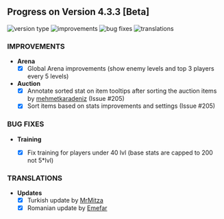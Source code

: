 ## Progress on Version 4.3.3 [Beta]

![version type](https://img.shields.io/badge/version-beta-yellow.svg?style=flat-square)
![improvements](https://img.shields.io/badge/improvements-3-green.svg?style=flat-square)
![bug fixes](https://img.shields.io/badge/bug%20fixes-1-red.svg?style=flat-square)
![translations](https://img.shields.io/badge/translations-2-blue.svg?style=flat-square)

### IMPROVEMENTS
- **Arena**
	- [x] Global Arena improvements (show enemy levels and top 3 players every 5 levels)

- **Auction**
	- [x] Annotate sorted stat on item tooltips after sorting the auction items by [mehmetkaradeniz](https://github.com/mehmetkaradeniz) (Issue #205)
	- [x] Sort items based on stats improvements and settings (Issue #205)

### BUG FIXES
- **Training**
	- [x] Fix training for players under 40 lvl (base stats are capped to 200 not 5*lvl)


### TRANSLATIONS
-  **Updates**
	- [x] Turkish update by [MrMitza](https://github.com/MrMitza)
	- [x] Romanian update by [Emefar](https://github.com/Emefar)
